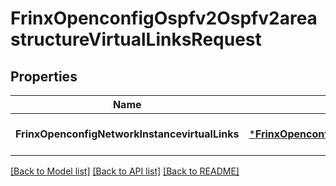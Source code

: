 # FrinxOpenconfigOspfv2Ospfv2areastructureVirtualLinksRequest

## Properties
Name | Type | Description | Notes
------------ | ------------- | ------------- | -------------
**FrinxOpenconfigNetworkInstancevirtualLinks** | [***FrinxOpenconfigOspfv2Ospfv2areastructureVirtualLinks**](frinx.openconfig.ospfv2.ospfv2areastructure.VirtualLinks.md) |  | [optional] [default to null]

[[Back to Model list]](../README.md#documentation-for-models) [[Back to API list]](../README.md#documentation-for-api-endpoints) [[Back to README]](../README.md)


